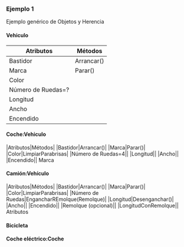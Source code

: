 ### Ejemplo 1
Ejemplo genérico de Objetos y Herencia
#### Vehiculo
|Atributos|Métodos|
|---------|-----------|
|Bastidor|Arrancar()|
|Marca|Parar()|
|Color||
|Número de Ruedas=?||
|Longitud||
|Ancho||
|Encendido||

#### Coche:Vehiculo
|Atributos|Métodos|
|Bastidor|Arrancar()|
|Marca|Parar()|
|Color|LimpiarParabrisas|
|Número de Ruedas=4||
|Longitud||
|Ancho||
|Encendido||
Marca




#### Camión:Vehículo
|Atributos|Métodos|
|Bastidor|Arrancar()|
|Marca|Parar()|
|Color|LimpiarParabrisas|
|Número de Ruedas|EngancharREmolque(Remolque)|
|Longitud|Desenganchar()|
|Ancho||
|Encendido||
|Remolque (opcional)||
|LongitudConRemolque||
Atributos

#### Bicicleta
#### Coche eléctrico:Coche
